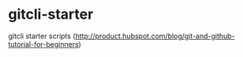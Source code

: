 # gitcli-starter
gitcli starter scripts (http://product.hubspot.com/blog/git-and-github-tutorial-for-beginners)
